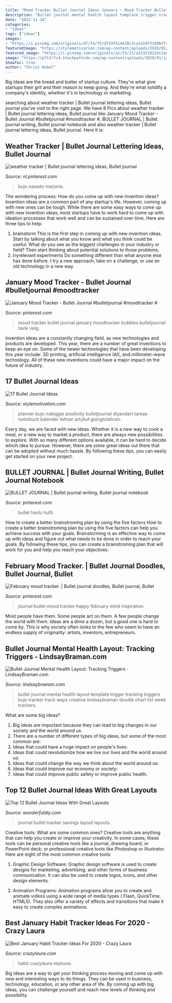 ```yaml
---
title: "Mood Tracker Bullet Journal Ideas January ~ Mood Tracker Bullet Journal January Moodtracker Bubbles Bulletjournal Tavle Velg"
description: "Bullet journal mental health layout template trigger tracking triggers bujo tracker track ways creative lindsaybraman doodle chart list week trackers"
date: "2022-11-14"
categories:
- "ideas"
tags: ["ideas"]
images:
- "https://i.pinimg.com/originals/d7/f4/f5/d7f4f514420c3ca3a19f33d9bffce720.jpg"
featuredImage: "https://stylemotivation.com/wp-content/uploads/2020/02/Bullet-Calendar.jpg"
featured_image: "https://i.pinimg.com/originals/a1/53/21/a15321822dc2a088dd5088570e1deb1b.jpg"
image: "https://p7t2r7c4.stackpathcdn.com/wp-content/uploads/2020/01/january-bullet-journal-habit-spread.jpg"
ShowToc: true
author: "Christ Robel"
---
```



Big Ideas are the bread and butter of startup culture. They're what give startups their grit and their reason to keep going. And they're what solidify a company's identity, whether it's in technology or marketing.

	

		
searching about weather tracker | Bullet journal lettering ideas, Bullet journal you've visit to the right page. We have 8 Pics about weather tracker | Bullet journal lettering ideas, Bullet journal like January Mood Tracker - Bullet Journal #bulletjournal #moodtracker #, BULLET JOURNAL | Bullet journal writing, Bullet journal notebook and also weather tracker | Bullet journal lettering ideas, Bullet journal. Here it is:
		
    
## Weather Tracker | Bullet Journal Lettering Ideas, Bullet Journal

<img loading=lazy src="https://i.pinimg.com/736x/ac/48/5d/ac485d91fb282d7df2bdda731f68fb03.jpg" onerror="this.onerror=null;this.src='https://tse4.mm.bing.net/th?id=OIP.VpDB726nswh-j7DJcAgU3wHaJ3&amp;pid=15.1';" alt="weather tracker | Bullet journal lettering ideas, Bullet journal">

_Source: nl.pinterest.com_

>bujo easado marjorie. 

	

The wondering process: How do you come up with new invention ideas?
Invention ideas are a common part of any startup's life. However, coming up with new ones can be tough. While there are some easy ways to come up with new invention ideas, most startups have to work hard to come up with ideation processes that work well and can be sustained over time. Here are three tips to help:
1) brainstorm
This is the first step in coming up with new invention ideas. Start by talking about what you know and what you think could be useful. What do you see as the biggest challenges in your industry or field? Then start thinking about potential solutions to those problems.
2) tryrelevant experiments
Do something different than what anyone else has done before. t try a new approach, take on a challenge, or use an old technology in a new way.

    
## January Mood Tracker - Bullet Journal #bulletjournal #moodtracker #

<img loading=lazy src="https://i.pinimg.com/736x/f5/3e/0e/f53e0e5508162fdd2e1c0ef6e48c3440.jpg" onerror="this.onerror=null;this.src='https://tse2.mm.bing.net/th?id=OIP.s_eX9ATgRUjLZ8libST4FAHaJ3&amp;pid=15.1';" alt="January Mood Tracker - Bullet Journal #bulletjournal #moodtracker #">

_Source: pinterest.com_

>mood tracker bullet journal january moodtracker bubbles bulletjournal tavle velg. 

	

Invention ideas are a constantly changing field, as new technologies and products are developed. This year, there are a number of great inventions to keep an eye on. Some of the newer technologies that have been developing this year include: 3D printing, artificial intelligence (AI), and millimeter-wave technology. All of these new inventions could have a major impact on the future of industry.

    
## 17 Bullet Journal Ideas

<img loading=lazy src="https://stylemotivation.com/wp-content/uploads/2020/02/Bullet-Calendar.jpg" onerror="this.onerror=null;this.src='https://tse4.mm.bing.net/th?id=OIP.BNdDz2JLCD0qCbaAwKcGZQHaJ6&amp;pid=15.1';" alt="17 Bullet Journal Ideas">

_Source: stylemotivation.com_

>planner bujo nobiggie positivity bulletjournal diyandart tareas notizbuch kalender tehran artykuł goingtotehran. 

	

Every day, we are faced with new ideas. Whether it is a new way to cook a meal, or a new way to market a product, there are always new possibilities to explore. With so many different options available, it can be hard to decide which idea to pursue. However, there are some great ideas out there that can be adopted without much hassle. By following these tips, you can easily get started on your new project.

    
## BULLET JOURNAL | Bullet Journal Writing, Bullet Journal Notebook

<img loading=lazy src="https://i.pinimg.com/originals/a1/53/21/a15321822dc2a088dd5088570e1deb1b.jpg" onerror="this.onerror=null;this.src='https://tse3.mm.bing.net/th?id=OIP.xzCG9lPm7vlnIGo6Dyr9bQHaJ4&amp;pid=15.1';" alt="BULLET JOURNAL | Bullet journal writing, Bullet journal notebook">

_Source: pinterest.com_

>bullet havlu hufil. 

	

How to create a better brainstroming plan by using the five factors
How to create a better brainstroming plan by using the five factors can help you achieve success with your goals. Brainstorming is an effective way to come up with ideas and figure out what needs to be done in order to reach your goals. By following these tips, you can create a brainstroming plan that will work for you and help you reach your objectives.

    
## February Mood Tracker. | Bullet Journal Doodles, Bullet Journal, Bullet

<img loading=lazy src="https://i.pinimg.com/originals/d7/f4/f5/d7f4f514420c3ca3a19f33d9bffce720.jpg" onerror="this.onerror=null;this.src='https://tse3.mm.bing.net/th?id=OIP.yf61ARxbxjIC8p-raB5gnQHaLc&amp;pid=15.1';" alt="February mood tracker. | Bullet journal doodles, Bullet journal, Bullet">

_Source: pinterest.com_

>journal bullet mood tracker happy february mind inspiration. 

	

Most people have them. Some people act on them. A few people change the world with them. Ideas are a dime a dozen, but a good one is hard to come by. This is why society often looks to the few who seem to have an endless supply of originality: artists, inventors, entrepreneurs.

    
## Bullet Journal Mental Health Layout: Tracking Triggers - LindsayBraman.com

<img loading=lazy src="http://lindsaybraman.com/wp-content/uploads/2016/07/blog_doodle_trigger_racking_bujo-1.jpeg" onerror="this.onerror=null;this.src='https://tse1.mm.bing.net/th?id=OIP.DZCTjUuWkabQkn2CNCb5KwHaJ_&amp;pid=15.1';" alt="Bullet Journal Mental Health Layout: Tracking Triggers - LindsayBraman.com">

_Source: lindsaybraman.com_

>bullet journal mental health layout template trigger tracking triggers bujo tracker track ways creative lindsaybraman doodle chart list week trackers. 

	

What are some big ideas?
1. Big ideas are important because they can lead to big changes in our society and the world around us.
2. There are a number of different types of big ideas, but some of the most common are: 
3. Ideas that could have a huge impact on people's lives: 
4. Ideas that could revolutionize how we live our lives and the world around us: 
5. Ideas that could change the way we think about the world around us: 
6. Ideas that could improve our economy or society: 
7. Ideas that could improve public safety or improve public health: 


    
## Top 12 Bullet Journal Ideas With Great Layouts

<img loading=lazy src="https://cdn.wonderfuldiy.com/wp-content/uploads/2016/06/savings-tracker.jpg" onerror="this.onerror=null;this.src='https://tse2.mm.bing.net/th?id=OIP.mz_E7XZvwYSzozXXw7Q6YgHaHa&amp;pid=15.1';" alt="Top 12 Bullet Journal Ideas With Great Layouts">

_Source: wonderfuldiy.com_

>journal bullet tracker savings layout layouts. 

	

Creative tools: What are some common ones?
Creative tools are anything that can help you create or improve your creativity. In some cases, these tools can be personal creative tools like a journal, drawing board, or PowerPoint deck; or professional creative tools like Photoshop or Illustrator. Here are eight of the most common creative tools:
1. Graphic Design Software: Graphic design software is used to create designs for marketing, advertising, and other forms of business communication. It can also be used to create logos, icons, and other design elements.

2. Animation Programs: Animation programs allow you to create and animate videos using a wide range of media types ( Flash, QuickTime, HTML5). They also offer a variety of effects and transitions that make it easy to create complex animations.


    
## Best January Habit Tracker Ideas For 2020 - Crazy Laura

<img loading=lazy src="https://p7t2r7c4.stackpathcdn.com/wp-content/uploads/2020/01/january-bullet-journal-habit-spread.jpg" onerror="this.onerror=null;this.src='https://tse1.mm.bing.net/th?id=OIP.adiCIpJ0OuK5KdKVfJzAOAHaLH&amp;pid=15.1';" alt="Best January Habit Tracker Ideas For 2020 - Crazy Laura">

_Source: crazylaura.com_

>habit crazylaura neptune. 

	

Big ideas are a way to get your thinking process moving and come up with new and interesting ways to do things. They can be used in business, technology, education, or any other area of life. By coming up with big ideas, you can challenge yourself and reach new levels of thinking and possibility.

